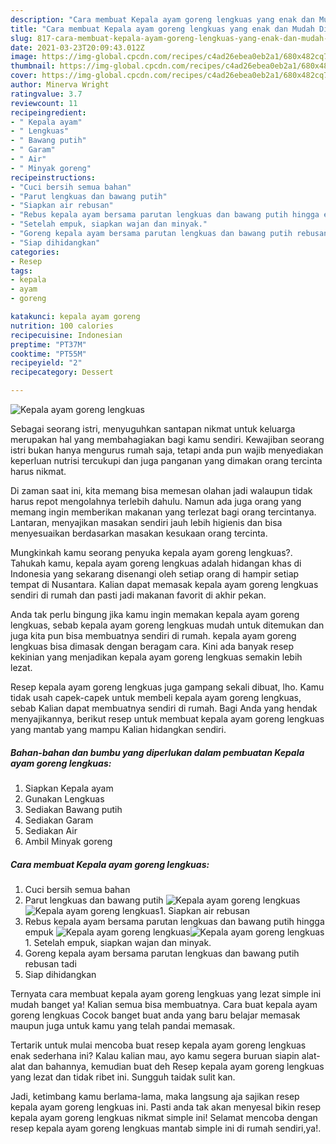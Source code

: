 ```yaml
---
description: "Cara membuat Kepala ayam goreng lengkuas yang enak dan Mudah Dibuat"
title: "Cara membuat Kepala ayam goreng lengkuas yang enak dan Mudah Dibuat"
slug: 817-cara-membuat-kepala-ayam-goreng-lengkuas-yang-enak-dan-mudah-dibuat
date: 2021-03-23T20:09:43.012Z
image: https://img-global.cpcdn.com/recipes/c4ad26ebea0eb2a1/680x482cq70/kepala-ayam-goreng-lengkuas-foto-resep-utama.jpg
thumbnail: https://img-global.cpcdn.com/recipes/c4ad26ebea0eb2a1/680x482cq70/kepala-ayam-goreng-lengkuas-foto-resep-utama.jpg
cover: https://img-global.cpcdn.com/recipes/c4ad26ebea0eb2a1/680x482cq70/kepala-ayam-goreng-lengkuas-foto-resep-utama.jpg
author: Minerva Wright
ratingvalue: 3.7
reviewcount: 11
recipeingredient:
- " Kepala ayam"
- " Lengkuas"
- " Bawang putih"
- " Garam"
- " Air"
- " Minyak goreng"
recipeinstructions:
- "Cuci bersih semua bahan"
- "Parut lengkuas dan bawang putih"
- "Siapkan air rebusan"
- "Rebus kepala ayam bersama parutan lengkuas dan bawang putih hingga empuk"
- "Setelah empuk, siapkan wajan dan minyak."
- "Goreng kepala ayam bersama parutan lengkuas dan bawang putih rebusan tadi"
- "Siap dihidangkan"
categories:
- Resep
tags:
- kepala
- ayam
- goreng

katakunci: kepala ayam goreng 
nutrition: 100 calories
recipecuisine: Indonesian
preptime: "PT37M"
cooktime: "PT55M"
recipeyield: "2"
recipecategory: Dessert

---
```



![Kepala ayam goreng lengkuas](https://img-global.cpcdn.com/recipes/c4ad26ebea0eb2a1/680x482cq70/kepala-ayam-goreng-lengkuas-foto-resep-utama.jpg)

Sebagai seorang istri, menyuguhkan santapan nikmat untuk keluarga merupakan hal yang membahagiakan bagi kamu sendiri. Kewajiban seorang istri bukan hanya mengurus rumah saja, tetapi anda pun wajib menyediakan keperluan nutrisi tercukupi dan juga panganan yang dimakan orang tercinta harus nikmat.

Di zaman  saat ini, kita memang bisa memesan olahan jadi walaupun tidak harus repot mengolahnya terlebih dahulu. Namun ada juga orang yang memang ingin memberikan makanan yang terlezat bagi orang tercintanya. Lantaran, menyajikan masakan sendiri jauh lebih higienis dan bisa menyesuaikan berdasarkan masakan kesukaan orang tercinta. 



Mungkinkah kamu seorang penyuka kepala ayam goreng lengkuas?. Tahukah kamu, kepala ayam goreng lengkuas adalah hidangan khas di Indonesia yang sekarang disenangi oleh setiap orang di hampir setiap tempat di Nusantara. Kalian dapat memasak kepala ayam goreng lengkuas sendiri di rumah dan pasti jadi makanan favorit di akhir pekan.

Anda tak perlu bingung jika kamu ingin memakan kepala ayam goreng lengkuas, sebab kepala ayam goreng lengkuas mudah untuk ditemukan dan juga kita pun bisa membuatnya sendiri di rumah. kepala ayam goreng lengkuas bisa dimasak dengan beragam cara. Kini ada banyak resep kekinian yang menjadikan kepala ayam goreng lengkuas semakin lebih lezat.

Resep kepala ayam goreng lengkuas juga gampang sekali dibuat, lho. Kamu tidak usah capek-capek untuk membeli kepala ayam goreng lengkuas, sebab Kalian dapat membuatnya sendiri di rumah. Bagi Anda yang hendak menyajikannya, berikut resep untuk membuat kepala ayam goreng lengkuas yang mantab yang mampu Kalian hidangkan sendiri.

<!--inarticleads1-->

##### Bahan-bahan dan bumbu yang diperlukan dalam pembuatan Kepala ayam goreng lengkuas:

1. Siapkan  Kepala ayam
1. Gunakan  Lengkuas
1. Sediakan  Bawang putih
1. Sediakan  Garam
1. Sediakan  Air
1. Ambil  Minyak goreng




<!--inarticleads2-->

##### Cara membuat Kepala ayam goreng lengkuas:

1. Cuci bersih semua bahan
1. Parut lengkuas dan bawang putih
<img src="https://img-global.cpcdn.com/steps/70b3384a41c4e235/160x128cq70/kepala-ayam-goreng-lengkuas-langkah-memasak-2-foto.jpg" alt="Kepala ayam goreng lengkuas"><img src="https://img-global.cpcdn.com/steps/e6aac4a5d6adfa1d/160x128cq70/kepala-ayam-goreng-lengkuas-langkah-memasak-2-foto.jpg" alt="Kepala ayam goreng lengkuas">1. Siapkan air rebusan
1. Rebus kepala ayam bersama parutan lengkuas dan bawang putih hingga empuk
<img src="https://img-global.cpcdn.com/steps/1f2f7b729753c33c/160x128cq70/kepala-ayam-goreng-lengkuas-langkah-memasak-4-foto.jpg" alt="Kepala ayam goreng lengkuas"><img src="https://img-global.cpcdn.com/steps/b3a86d4c1e349c0f/160x128cq70/kepala-ayam-goreng-lengkuas-langkah-memasak-4-foto.jpg" alt="Kepala ayam goreng lengkuas">1. Setelah empuk, siapkan wajan dan minyak.
1. Goreng kepala ayam bersama parutan lengkuas dan bawang putih rebusan tadi
1. Siap dihidangkan




Ternyata cara membuat kepala ayam goreng lengkuas yang lezat simple ini mudah banget ya! Kalian semua bisa membuatnya. Cara buat kepala ayam goreng lengkuas Cocok banget buat anda yang baru belajar memasak maupun juga untuk kamu yang telah pandai memasak.

Tertarik untuk mulai mencoba buat resep kepala ayam goreng lengkuas enak sederhana ini? Kalau kalian mau, ayo kamu segera buruan siapin alat-alat dan bahannya, kemudian buat deh Resep kepala ayam goreng lengkuas yang lezat dan tidak ribet ini. Sungguh taidak sulit kan. 

Jadi, ketimbang kamu berlama-lama, maka langsung aja sajikan resep kepala ayam goreng lengkuas ini. Pasti anda tak akan menyesal bikin resep kepala ayam goreng lengkuas nikmat simple ini! Selamat mencoba dengan resep kepala ayam goreng lengkuas mantab simple ini di rumah sendiri,ya!.

